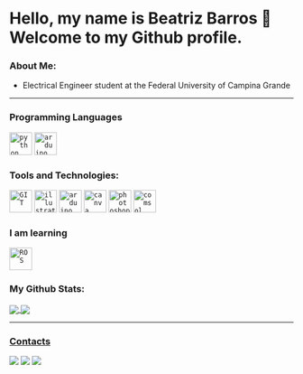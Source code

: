 # Hello, my name is Beatriz Barros 👋 Welcome to my Github profile.

### About Me:
- Electrical Engineer student at the Federal University of Campina Grande
---

### Programming Languages
<p>
      <code><img src="https://www.vectorlogo.zone/logos/python/python-icon.svg" alt="python" width="40" height="40"/></code>
      <code><img src="https://cdn.jsdelivr.net/gh/devicons/devicon/icons/cplusplus/cplusplus-original.svg" alt="arduino" width="40" height="40"/></code>
</p>

### Tools and Technologies:
<p>
      <code><img src="https://www.vectorlogo.zone/logos/git-scm/git-scm-icon.svg" alt="GIT" width="40" height="40"/></code>
      <code><img src="https://www.vectorlogo.zone/logos/adobe_illustrator/adobe_illustrator-icon.svg" alt="illustrator" width="40" height="40"/></code>
      <code><img src="https://cdn.jsdelivr.net/gh/devicons/devicon/icons/arduino/arduino-original-wordmark.svg" alt="arduino" width="40" height="40"/></code>
      <code><img src="https://cdn.jsdelivr.net/gh/devicons/devicon/icons/canva/canva-original.svg" alt="canva" width="40" height="40"/></code>
      <code><img src="https://cdn.jsdelivr.net/gh/devicons/devicon/icons/photoshop/photoshop-plain.svg" alt="photoshop" width="40" height="40"/></code>
      <code><img src="https://play-lh.googleusercontent.com/gdPzb-Oss6wI0v5P9HY5N15eb-nroNCiRnPXrtjvV2zoz4Q0Buw67e_RYkF0CsYvMx7F" alt="comsol" width="40" height="40"/></code>       
</p>

### I am learning
<p>
      <code><img src="https://www.vectorlogo.zone/logos/ros/ros-ar21.svg" alt="ROS" height="40"/></code>
</p>


### My Github Stats:

<div>
  <a href="https://github.com/BiaBarrosM">
  <img align="center" src="https://github-readme-stats.vercel.app/api?username=BiaBarrosM&show_icons=true&theme=radical&include_all_commits=true&count_private=true"/>
  <img align="center" src="https://github-readme-stats.vercel.app/api/top-langs/?username=BiaBarrosM&layout=compact&langs_count=7&theme=radical"/>
</div>
  
 ---
 
### Contacts
<div>
<a href="https://www.instagram.com/bia.barrosm/" target="_blank"><img src="https://img.shields.io/badge/-Instagram-%23E4405F?style=for-the-badge&logo=instagram&logoColor=white" target="_blank"></a>
<a href = "mailto:beatriz.monteiro@ee.ufcg.edu.br"><img src="https://img.shields.io/badge/Gmail-D14836?style=for-the-badge&logo=gmail&logoColor=white" target="_blank"></a>
<a href="https://www.linkedin.com/in/beatrizbarrosm" target="_blank"><img src="https://img.shields.io/badge/-LinkedIn-%230077B5?style=for-the-badge&logo=linkedin&logoColor=white" target="_blank"></a>   
</div>
  
